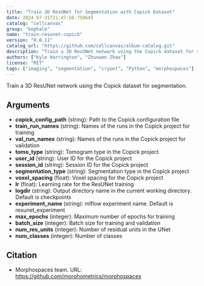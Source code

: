 ```yaml
---
title: "Train 3D ResUNet for Segmentation with Copick Dataset"
date: 2024-07-31T21:47:56.758645
catalog: "cellcanvas"
group: "kephale"
name: "train-resunet-copick"
version: "0.0.11"
catalog_url: "https://github.com/cellcanvas/album-catalog.git"
description: "Train a 3D ResUNet network using the Copick dataset for segmentation."
authors: ["Kyle Harrington", "Zhuowen Zhao"]
license: "MIT"
tags: ["imaging", "segmentation", "cryoet", "Python", "morphospaces"]
---
```


Train a 3D ResUNet network using the Copick dataset for segmentation.

## Arguments

- **copick_config_path** (string): Path to the Copick configuration file
- **train_run_names** (string): Names of the runs in the Copick project for training
- **val_run_names** (string): Names of the runs in the Copick project for validation
- **tomo_type** (string): Tomogram type in the Copick project
- **user_id** (string): User ID for the Copick project
- **session_id** (string): Session ID for the Copick project
- **segmentation_type** (string): Segmentation type in the Copick project
- **voxel_spacing** (float): Voxel spacing for the Copick project
- **lr** (float): Learning rate for the ResUNet training
- **logdir** (string): Output directory name in the current working directory. Default is checkpoints
- **experiment_name** (string): mlflow experiment name. Default is resunet_experiment
- **max_epochs** (integer): Maximum number of epochs for training
- **batch_size** (integer): Batch size for training and validation
- **num_res_units** (integer): Number of residual units in the UNet
- **num_classes** (integer): Number of classes

## Citation

- Morphospaces team.
  URL: https://github.com/morphometrics/morphospaces

